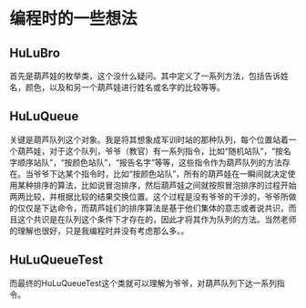 # 编程时的一些想法
## HuLuBro
首先是葫芦娃的枚举类，这个没什么疑问。其中定义了一系列方法，包括告诉姓名，颜色，以及和另一个葫芦娃进行姓名或名字的比较等等。
## HuLuQueue
关键是葫芦队列这个对象。我是将其想象成军训时站的那种队列，每个位置站着一个葫芦娃，对于这个队列，爷爷（教官）有一系列指令，比如“随机站队”，“按名字顺序站队”，“按颜色站队”，“报告名字”等等，这些指令作为葫芦队列的方法存在。当爷爷下达某个指令时，比如“按颜色站队”，所有的葫芦娃在一瞬间就决定使用某种排序的算法，比如说冒泡排序，然后葫芦娃之间就按照冒泡排序的过程开始两两比较，并根据比较的结果交换位置。这个过程是没有爷爷的干涉的，爷爷所做的仅仅是下达命令，而葫芦娃们的排序算法是基于他们集体的意志或者说共识，而且这个共识是在队列这个条件下才存在的，因此才将其作为队列的方法。当然老师的理解也很好，只是我编程时并没有考虑那么多。。
## HuLuQueueTest
而最终的HuLuQueueTest这个类就可以理解为爷爷，对葫芦队列下达一系列指令。
